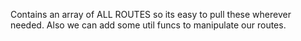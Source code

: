 Contains an array of ALL ROUTES so its easy to pull these wherever needed.
Also we can add some util funcs to manipulate our routes.